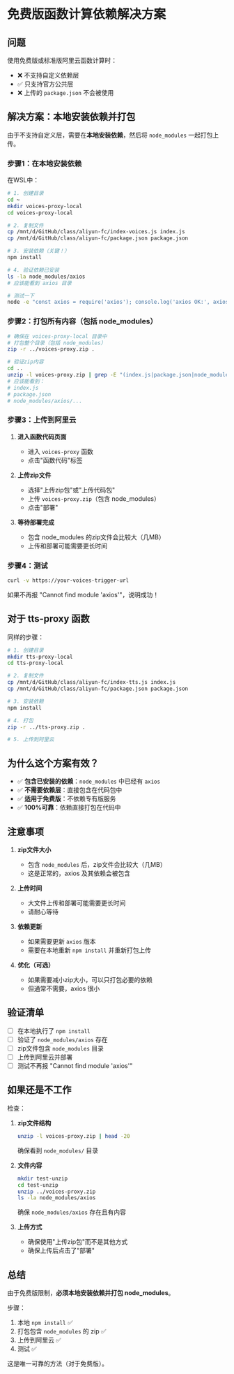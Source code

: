 # 免费版函数计算依赖解决方案

## 问题

使用免费版或标准版阿里云函数计算时：
- ❌ 不支持自定义依赖层
- ✅ 只支持官方公共层
- ❌ 上传的 `package.json` 不会被使用

## 解决方案：本地安装依赖并打包

由于不支持自定义层，需要在**本地安装依赖**，然后将 `node_modules` 一起打包上传。

### 步骤1：在本地安装依赖

在WSL中：

```bash
# 1. 创建目录
cd ~
mkdir voices-proxy-local
cd voices-proxy-local

# 2. 复制文件
cp /mnt/d/GitHub/class/aliyun-fc/index-voices.js index.js
cp /mnt/d/GitHub/class/aliyun-fc/package.json package.json

# 3. 安装依赖（关键！）
npm install

# 4. 验证依赖已安装
ls -la node_modules/axios
# 应该能看到 axios 目录

# 测试一下
node -e "const axios = require('axios'); console.log('axios OK:', axios.VERSION || 'installed')"
```

### 步骤2：打包所有内容（包括 node_modules）

```bash
# 确保在 voices-proxy-local 目录中
# 打包整个目录（包括 node_modules）
zip -r ../voices-proxy.zip .

# 验证zip内容
cd ..
unzip -l voices-proxy.zip | grep -E "(index.js|package.json|node_modules/axios)"
# 应该能看到：
# index.js
# package.json
# node_modules/axios/...
```

### 步骤3：上传到阿里云

1. **进入函数代码页面**
   - 进入 `voices-proxy` 函数
   - 点击"函数代码"标签

2. **上传zip文件**
   - 选择"上传zip包"或"上传代码包"
   - 上传 `voices-proxy.zip`（包含 node_modules）
   - 点击"部署"

3. **等待部署完成**
   - 包含 node_modules 的zip文件会比较大（几MB）
   - 上传和部署可能需要更长时间

### 步骤4：测试

```bash
curl -v https://your-voices-trigger-url
```

如果不再报 "Cannot find module 'axios'"，说明成功！

## 对于 tts-proxy 函数

同样的步骤：

```bash
# 1. 创建目录
mkdir tts-proxy-local
cd tts-proxy-local

# 2. 复制文件
cp /mnt/d/GitHub/class/aliyun-fc/index-tts.js index.js
cp /mnt/d/GitHub/class/aliyun-fc/package.json package.json

# 3. 安装依赖
npm install

# 4. 打包
zip -r ../tts-proxy.zip .

# 5. 上传到阿里云
```

## 为什么这个方案有效？

- ✅ **包含已安装的依赖**：`node_modules` 中已经有 `axios`
- ✅ **不需要依赖层**：直接包含在代码包中
- ✅ **适用于免费版**：不依赖专有版服务
- ✅ **100%可靠**：依赖直接打包在代码中

## 注意事项

1. **zip文件大小**
   - 包含 `node_modules` 后，zip文件会比较大（几MB）
   - 这是正常的，axios 及其依赖会被包含

2. **上传时间**
   - 大文件上传和部署可能需要更长时间
   - 请耐心等待

3. **依赖更新**
   - 如果需要更新 `axios` 版本
   - 需要在本地重新 `npm install` 并重新打包上传

4. **优化（可选）**
   - 如果需要减小zip大小，可以只打包必要的依赖
   - 但通常不需要，axios 很小

## 验证清单

- [ ] 在本地执行了 `npm install`
- [ ] 验证了 `node_modules/axios` 存在
- [ ] zip文件包含 `node_modules` 目录
- [ ] 上传到阿里云并部署
- [ ] 测试不再报 "Cannot find module 'axios'"

## 如果还是不工作

检查：

1. **zip文件结构**
   ```bash
   unzip -l voices-proxy.zip | head -20
   ```
   确保看到 `node_modules/` 目录

2. **文件内容**
   ```bash
   mkdir test-unzip
   cd test-unzip
   unzip ../voices-proxy.zip
   ls -la node_modules/axios
   ```
   确保 `node_modules/axios` 存在且有内容

3. **上传方式**
   - 确保使用"上传zip包"而不是其他方式
   - 确保上传后点击了"部署"

## 总结

由于免费版限制，**必须本地安装依赖并打包 node_modules**。

步骤：
1. 本地 `npm install` ✅
2. 打包包含 `node_modules` 的 zip ✅
3. 上传到阿里云 ✅
4. 测试 ✅

这是唯一可靠的方法（对于免费版）。

